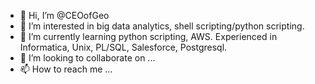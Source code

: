 - 👋 Hi, I’m @CEOofGeo
- 👀 I’m interested in big data analytics, shell scripting/python scripting.
- 🌱 I’m currently learning python scripting, AWS. Experienced in Informatica, Unix, PL/SQL, Salesforce, Postgresql.
- 💞️ I’m looking to collaborate on ...
- 📫 How to reach me ...

<!---
CEOofGeo/CEOofGeo is a ✨ special ✨ repository because its `README.md` (this file) appears on your GitHub profile.
You can click the Preview link to take a look at your changes.
--->
